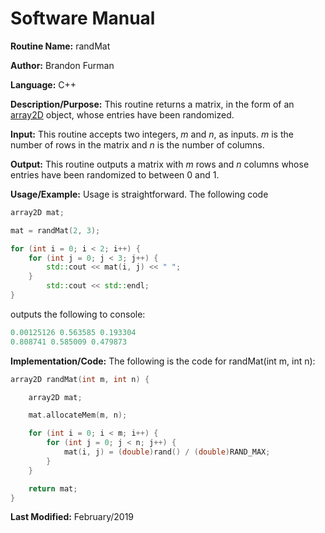 # Software Manual

**Routine Name:** randMat

**Author:** Brandon Furman

**Language:** C++

**Description/Purpose:** This routine returns a matrix, in the form of an [array2D](https://brandonfurman.github.io/math5610/SoftwareManual/DataStructures/array2D) object, whose entries have been randomized. 

**Input:** This routine accepts two integers, *m* and *n*, as inputs. *m* is the number of rows in the matrix and *n* is the number of columns.

**Output:** This routine outputs a matrix with *m* rows and *n* columns whose entries have been randomized to between 0 and 1.

**Usage/Example:** Usage is straightforward. The following code

```cpp
array2D mat;

mat = randMat(2, 3);

for (int i = 0; i < 2; i++) {
	for (int j = 0; j < 3; j++) {
		std::cout << mat(i, j) << " ";
	}
		std::cout << std::endl;
}
```
outputs the following to console:
```cpp
0.00125126 0.563585 0.193304
0.808741 0.585009 0.479873
```

**Implementation/Code:** The following is the code for randMat(int m, int n):

```cpp
array2D randMat(int m, int n) {

	array2D mat;

	mat.allocateMem(m, n);

	for (int i = 0; i < m; i++) {
		for (int j = 0; j < n; j++) {
			mat(i, j) = (double)rand() / (double)RAND_MAX;
		}
	}

	return mat;
}
```

**Last Modified:** February/2019